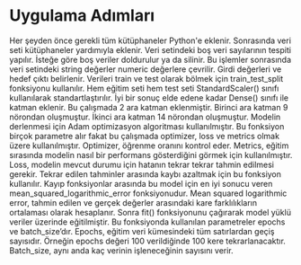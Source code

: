 # Uygulama Adımları
Her şeyden önce gerekli tüm kütüphaneler Python'e eklenir. Sonrasında veri seti kütüphaneler yardımıyla eklenir.
Veri setindeki boş veri sayılarının tespiti yapılır. İsteğe göre boş veriler doldurulur ya da silinir. Bu işlemler sonrasında veri setindeki string değerler numeric değerlere çevrilir.
Girdi değerleri ve hedef çıktı belirlenir. Verileri train ve test olarak bölmek için train_test_split fonksiyonu kullanılır. Hem eğitim seti hem test seti StandardScaler() sınıfı kullanılarak standartlaştırılır.
İyi bir sonuç elde edene kadar Dense() sınıfı ile katman eklenir. Bu çalışmada 2 ara katman eklenmiştir. Birinci ara katman 9 nörondan oluşmuştur. İkinci ara katman 14 nörondan oluşmuştur.
Modelin derlenmesi için Adam optimizasyon algoritması kullanılmıştır. Bu fonksiyon birçok parametre alır fakat bu çalışmada optimizer, loss ve metrics olmak üzere kullanılmıştır. Optimizer, öğrenme oranını kontrol eder. Metrics, eğitim sırasında modelin nasıl bir performans gösterdiğini görmek için kullanılmıştır. Loss, modelin mevcut durumu için hatanın tekrar tekrar tahmin edilmesi gerekir. Tekrar edilen tahminler arasında kaybı azaltmak için bu fonksiyon kullanılır. Kayıp fonksiyonlar arasında bu model için en iyi sonucu veren mean_squared_logarithmic_error fonksiyonudur. Mean squared logarithmic error, tahmin edilen ve gerçek değerler arasındaki kare farklılıkların ortalaması olarak hesaplanır.
Sonra fit() fonksiyonunu çağırarak model yüklü veriler üzerinde eğitilmiştir. Bu fonksiyonda kullanılan parametreler epochs ve batch_size’dır. Epochs, eğitim veri kümesindeki tüm satırlardan geçiş sayısıdır. Örneğin epochs değeri 100 verildiğinde 100 kere tekrarlanacaktır. Batch_size, aynı anda kaç verinin işleneceğinin sayısını verir.


